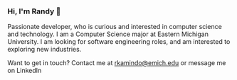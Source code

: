### Hi, I'm Randy 👋

Passionate developer, who is curious and interested in computer science and technology. I am a Computer Science major at Eastern Michigan University. I am looking for software engineering roles, and am interested to exploring new industries.

Want to get in touch? Contact me at rkamindo@emich.edu or message me on LinkedIn

<!--
**rKamindo/rKamindo** is a ✨ _special_ ✨ repository because its `README.md` (this file) appears on your GitHub profile.

Here are some ideas to get you started:

- 🔭 I’m currently working on ...
- 🌱 I’m currently learning ...
- 👯 I’m looking to collaborate on ...
- 🤔 I’m looking for help with ...
- 💬 Ask me about ...
- 📫 How to reach me: ...
- 😄 Pronouns: ...
- ⚡ Fun fact: ...
-->
